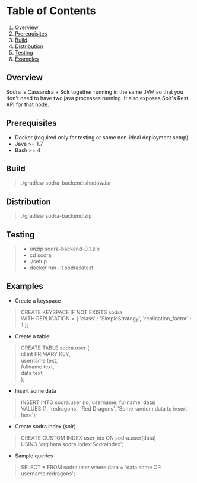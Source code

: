 # Table of Contents
1. [Overview](#overview)
2. [Prerequisites](#prerequisites)
3. [Build](#build)
4. [Distribution](#distribution)
5. [Testing](#testing)
6. [Examples](#examples)

## Overview

Sodra is Cassandra + Solr together running in the same JVM so that you don't need to have two java processes running. It also exposes Solr's Rest API for that node.

## Prerequisites

* Docker (required only for testing or some non-ideal deployment setup)
* Java >= 1.7
* Bash >= 4

## Build

> ./gradlew sodra-backend:shadowJar

## Distribution

> ./gradlew sodra-backend:zip

## Testing

> * unzip sodra-backend-0.1.zip
> * cd sodra
> * ./setup
> * docker run -it sodra:latest

## Examples

* Create a keyspace

> CREATE KEYSPACE IF NOT EXISTS sodra <br/>
        WITH REPLICATION = { 'class' : 'SimpleStrategy', 'replication_factor' : 1 };
        
* Create a table

> CREATE TABLE sodra.user ( <br/>
        id int PRIMARY KEY, <br/>
        username text, <br/>
        fullname text, <br/>
        data text <br/>
    );
    
* Insert some data

> INSERT INTO sodra.user (id, username, fullname, data) <br/>
        VALUES (1, 'redragons', 'Red Dragons', 'Some random data to insert here');
        
* Create sodra index (solr)

> CREATE CUSTOM INDEX user_idx ON sodra.user(data) <br/>
        USING 'org.hara.sodra.index.SodraIndex';
        
* Sample queries

> SELECT * FROM sodra.user where data = 'data:some OR username:redragons';